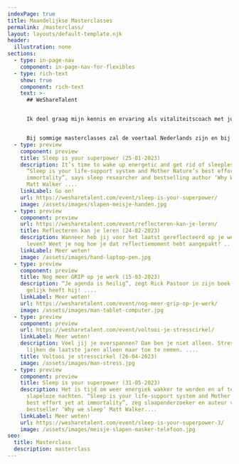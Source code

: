 ```yaml
---
indexPage: true
title: Maandelijkse Masterclasses
permalink: /masterclass/
layout: layouts/default-template.njk
header:
  illustration: none
sections:
  - type: in-page-nav
    component: in-page-nav-for-flexibles
  - type: rich-text
    show: true
    component: rich-text
    text: >-
      ## WeShareTalent


      Ik deel graag mijn kennis en ervaring als vitaliteitscoach met jou. Hopelijk helpt het jou om je energieker, gezonder en gelukkiger te gaan voelen. In samenwerking met WeShareTalent geef ik een aantal gratis masterclasses. Hieronder vind je een overzicht van de aankomende masterclasses. Klik op de masterclass waar je aan mee wil doen en meld je aan! 


      Bij sommige masterclasses zal de voertaal Nederlands zijn en bij sommige Engels. Alle masterclasses zijn digitaal.
  - type: preview
    component: preview
    title: Sleep is your superpower (25-01-2023)
    description: It’s time to wake up energetic and get rid of sleepless nights.
      “Sleep is your life-support system and Mother Nature’s best effort yet at
      immortality”, says sleep researcher and bestselling author ‘Why We Sleep’
      Matt Walker ....
    linkLabel: Go on!
    url: https://wesharetalent.com/event/sleep-is-your-superpower/
    image: /assets/images/slapen-meisje-handen.jpg
  - type: preview
    component: preview
    url: https://wesharetalent.com/event/reflecteren-kan-je-leren/
    title: Reflecteren kan je leren (24-02-2023)
    description: Wanneer heb jij voor het laatst gereflecteerd op je werk óf op je
      leven? Weet je nog hoe je dat reflectiemoment hebt aangepakt? ....
    linkLabel: Meer weten!
    image: /assets/images/hand-laptop-pen.jpg
  - type: preview
    component: preview
    title: Nog meer GRIP op je werk (15-03-2023)
    description: “Je agenda is heilig”, zegt Rick Pastoor in zijn boek GRIP. En
      gelijk heeft hij! ....
    linkLabel: Meer weten!
    url: https://wesharetalent.com/event/nog-meer-grip-op-je-werk/
    image: /assets/images/man-tablet-computer.jpg
  - type: preview
    component: preview
    url: https://wesharetalent.com/event/voltooi-je-stresscirkel/
    linkLabel: Meer weten!
    description: Voel jij je overspannen? Dan ben je niet alleen. Stress en burn-out
      lijken de laatste jaren alleen maar toe te nemen. ....
    title: Voltooi je stresscirkel (26-04-2023)
    image: /assets/images/man-stress.jpg
  - type: preview
    component: preview
    title: Sleep is your superpower (31-05-2023)
    description: Het is tijd om weer energiek wakker te worden en af te rekenen met
      slapeloze nachten. “Sleep is your life-support system and Mother Nature’s
      best effort yet at immortality”, zeg slaaponderzoeker en auteur van de
      bestseller ‘Why we sleep’ Matt Walker....
    linkLabel: Meer weten!
    url: https://wesharetalent.com/event/sleep-is-your-superpower-3/
    image: /assets/images/meisje-slapen-masker-telefoon.jpg
seo:
  title: Masterclass
  description: masterclass
---
```


